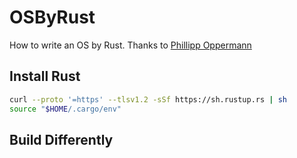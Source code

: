 # OSByRust
How to write an OS by Rust. 
Thanks to [Phillipp Oppermann](https://os.phil-opp.com)

## Install Rust
```bash
curl --proto '=https' --tlsv1.2 -sSf https://sh.rustup.rs | sh
source "$HOME/.cargo/env"
```

## Build Differently
